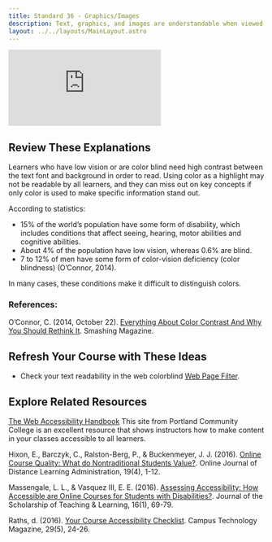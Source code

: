 ```yaml
---
title: Standard 36 - Graphics/Images
description: Text, graphics, and images are understandable when viewed without color. Text should be used as a primary method for delivering information.
layout: ../../layouts/MainLayout.astro
---
```

<iframe src="https://www.youtube.com/embed/jlQmJYw6Thk" title="YouTube video player" frameborder="0" allow="accelerometer; autoplay; clipboard-write; encrypted-media; gyroscope; picture-in-picture" allowfullscreen></iframe>

## Review These Explanations

Learners who have low vision or are color blind need high contrast between the text font and background in order to read. Using color as a highlight may not be readable by all learners, and they can miss out on key concepts if only color is used to make specific information stand out.

According to statistics:

- 15% of the world’s population have some form of disability, which includes conditions that affect seeing, hearing, motor abilities and cognitive abilities.
- About 4% of the population have low vision, whereas 0.6% are blind.
- 7 to 12% of men have some form of color-vision deficiency (color blindness) (O’Connor, 2014).

In many cases, these conditions make it difficult to distinguish colors.

### References:
O’Connor, C. (2014, October 22). [Everything About Color Contrast And Why You Should Rethink It](https://www.smashingmagazine.com/2014/10/color-contrast-tips-and-tools-for-accessibility/). Smashing Magazine.

## Refresh Your Course with These Ideas

- Check your text readability in the web colorblind [Web Page Filter](http://wave.webaim.org/).

## Explore Related Resources
[The Web Accessibility Handbook](http://www.pcc.edu/resources/instructional-support/access/handbook.html)
This site from Portland Community College is an excellent resource that shows instructors how to make content in your classes accessible to all learners.

Hixon, E., Barczyk, C., Ralston-Berg, P., & Buckenmeyer, J. J. (2016). [Online Course Quality: What do Nontraditional Students Value?](http://www.westga.edu/~distance/ojdla/winter194/hixon_barczyk_ralston-berg_buckenmeyer194.html). Online Journal of Distance Learning Administration, 19(4), 1-12.

Massengale, L. L., & Vasquez III, E. E. (2016). [Assessing Accessibility: How Accessible are Online Courses for Students with Disabilities?](https://josotl.indiana.edu/article/download/19101/27130). Journal of the Scholarship of Teaching & Learning, 16(1), 69-79.

Raths, d. (2016). [Your Course Accessibility Checklist](https://campustechnology.com/articles/2016/03/30/your-course-accessibility-checklist.aspx). Campus Technology Magazine, 29(5), 24-26.